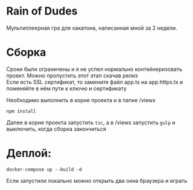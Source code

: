 # Rain of Dudes 
Мультиплеерная гра для хакатона, написанная мной за 2 недели.
# Сборка
Сроки были ограничены и я не успел нормально контейнеризовать проект. Можно пропустить этот этап скачав релиз  
Если есть SSL сертификат, то замените файл app.ts на app.https.ts и поменяйте в нём пути к ключю и сертификату  
  
Необходимо выполнить в корне проекта и в папке /views
```
npm install
``` 
Далее в корне проекта запустить ```tsc```, а в /views запустить ```gulp``` и выключить, когда сборка закончиться

# Деплой: 
```
docker-compose up --build -d
```

Если запустили локально можно открыть два окна браузера и играть

